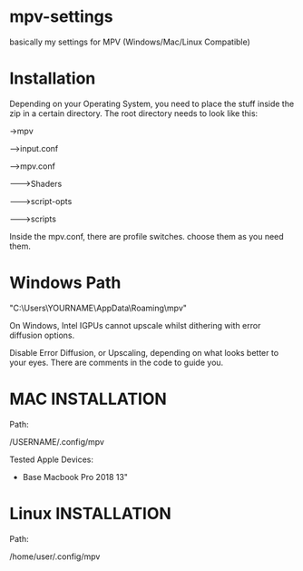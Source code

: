 # mpv-settings
basically my settings for MPV (Windows/Mac/Linux Compatible)

# Installation
Depending on your Operating System, you need to place the stuff inside the zip in a certain directory.
The root directory needs to look like this:

->mpv

-->input.conf

-->mpv.conf

--->Shaders

--->script-opts

--->scripts

Inside the mpv.conf, there are profile switches. choose them as you need them.
# Windows Path
"C:\Users\YOURNAME\AppData\Roaming\mpv"

On Windows, Intel IGPUs cannot upscale whilst dithering with error diffusion options.

Disable Error Diffusion, or Upscaling, depending on what looks better to your eyes. There are comments in the code to guide you.

# MAC INSTALLATION
Path:

/USERNAME/.config/mpv

Tested Apple Devices:

- Base Macbook Pro 2018 13"


# Linux INSTALLATION
Path:

/home/user/.config/mpv

